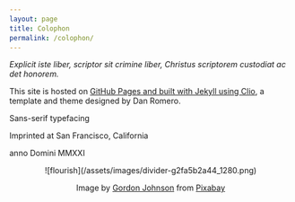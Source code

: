```yaml
---
layout: page
title: Colophon
permalink: /colophon/
---
```

*Explicit iste liber, scriptor sit crimine liber, Christus scriptorem custodiat ac det honorem.*

This site is hosted on [GitHub Pages and built with Jekyll using Clio](/this-site), a template and theme designed by Dan Romero.

Sans-serif typefacing

Imprinted at San Francisco, California

anno Domini MMXXI

<p><center>
![flourish](/assets/images/divider-g2fa5b2a44_1280.png)

<p class="muted small">
Image by <a class="muted small" href="https://pixabay.com/users/gdj-1086657/?utm_source=link-attribution&amp;utm_medium=referral&amp;utm_campaign=image&amp;utm_content=6121834">Gordon Johnson</a> from <a class="muted small" href="https://pixabay.com/?utm_source=link-attribution&amp;utm_medium=referral&amp;utm_campaign=image&amp;utm_content=6121834">Pixabay</a>
</p>
</center>